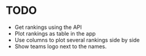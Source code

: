 # TODO
* Get rankings using the API
* Plot rankings as table in the app
* Use columns to plot several rankings side by side
* Show teams logo next to the names.